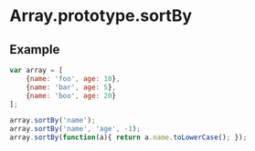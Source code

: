 Array.prototype.sortBy
=============

## Example

```javascript
var array = [
	{name: 'foo', age: 10},
	{name: 'bar', age: 5},
	{name: 'boo', age: 20}
];

array.sortBy('name');
array.sortBy('name', 'age', -1);
array.sortBy(function(a){ return a.name.toLowerCase(); });
```